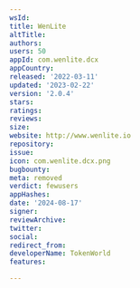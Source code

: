 ```yaml
---
wsId: 
title: WenLite
altTitle: 
authors: 
users: 50
appId: com.wenlite.dcx
appCountry: 
released: '2022-03-11'
updated: '2023-02-22'
version: '2.0.4'
stars: 
ratings: 
reviews: 
size: 
website: http://www.wenlite.io
repository: 
issue: 
icon: com.wenlite.dcx.png
bugbounty: 
meta: removed
verdict: fewusers
appHashes: 
date: '2024-08-17'
signer: 
reviewArchive: 
twitter: 
social: 
redirect_from: 
developerName: TokenWorld
features: 

---
```


